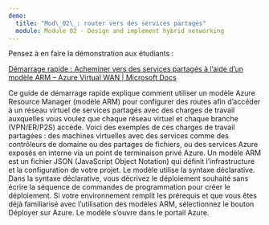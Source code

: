 ```yaml
---
demo:
  title: "Mod\_02\_: router vers des services partagés"
  module: Module 02 - Design and implement hybrid networking
---
```

Pensez à en faire la démonstration aux étudiants : 

[Démarrage rapide : Acheminer vers des services partagés à l’aide d’un modèle ARM – Azure Virtual WAN | Microsoft Docs](https://learn.microsoft.com/azure/virtual-wan/quickstart-route-shared-services-vnet-template)

Ce guide de démarrage rapide explique comment utiliser un modèle Azure Resource Manager (modèle ARM) pour configurer des routes afin d’accéder à un réseau virtuel de services partagés avec des charges de travail auxquelles vous voulez que chaque réseau virtuel et chaque branche (VPN/ER/P2S) accède. Voici des exemples de ces charges de travail partagées : des machines virtuelles avec des services comme des contrôleurs de domaine ou des partages de fichiers, ou des services Azure exposés en interne via un point de terminaison privé Azure.
Un modèle ARM est un fichier JSON (JavaScript Object Notation) qui définit l’infrastructure et la configuration de votre projet. Le modèle utilise la syntaxe déclarative. Dans la syntaxe déclarative, vous décrivez le déploiement souhaité sans écrire la séquence de commandes de programmation pour créer le déploiement.
Si votre environnement remplit les prérequis et que vous êtes déjà familiarisé avec l’utilisation des modèles ARM, sélectionnez le bouton Déployer sur Azure. Le modèle s’ouvre dans le portail Azure.

